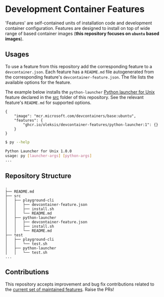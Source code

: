 # Development Container Features

'Features' are self-contained units of installation code and development container configuration. Features are designed to install on top of wide range of based container images (**this repository focuses on `ubuntu` based images**).

## Usages

To use a feature from this repository add the corresponding feature to a `devcontainer.json`. Each feature has a `README.md` file autogenerated from the corresponding feature's `devcontainer-feature.json`. The file lists the available options for the feature.

The example below installs the `python-launcher` [Python launcher for Unix](https://python-launcher.app) feature declared in the [src](./src) folder of this repository. See the relevant feature's `README.md` for supported options.

```jsonc
{
    "image": "mcr.microsoft.com/devcontainers/base:ubuntu",
    "features": {
        "ghcr.io/oleksis/devcontainer-features/python-launcher:1": {}
    }
}
```

```bash
$ py --help

Python Launcher for Unix 1.0.0
usage: py [launcher-args] [python-args]
...
```

## Repository Structure

```
.
├── README.md
├── src
│   ├── playground-cli
│   │   ├── devcontainer-feature.json
│   │   ├── install.sh
│   │   └── README.md
│   ├── python-launcher
│   │   ├── devcontainer-feature.json
│   │   ├── install.sh
│   │   └── README.md
├── test
│   ├── playground-cli
│   │   └── test.sh
│   ├── python-launcher
│   │   └── test.sh
...
```

## Contributions

This repository accepts improvement and bug fix contributions related to the [current set of maintained features](./src). Raise the PRs!

